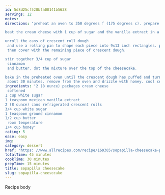 ```yaml
---
id: 5d8d25cf520bfa00141b5638
servings: 12
notes:
directions: 'preheat an oven to 350 degrees f (175 degrees c). prepare a 9x13 inch baking dish with cooking spray.

beat the cream cheese with 1 cup of sugar and the vanilla extract in a bowl until smooth.

unroll the cans of crescent roll dough
 and use a rolling pin to shape each piece into 9x13 inch rectangles. press one piece into the bottom of a 9x13 inch baking dish. evenly spread the cream cheese mixture into the baking dish
 then cover with the remaining piece of crescent dough.

stir together 3/4 cup of sugar
 cinnamon
 and butter. dot the mixture over the top of the cheesecake.

bake in the preheated oven until the crescent dough has puffed and turned golden brown
 about 30 minutes. remove from the oven and drizzle with honey. cool completely in the pan before cutting into 12 squares.'
ingredients: '2 (8 ounce) packages cream cheese
 softened
1 cup white sugar
1 teaspoon mexican vanilla extract
2 (8 ounce) cans refrigerated crescent rolls
3/4 cup white sugar
1 teaspoon ground cinnamon
1/2 cup butter
 room temperature
1/4 cup honey'
rating: 5
ease: easy
img:
category: dessert
href: 'https: //www.allrecipes.com/recipe/169305/sopapilla-cheesecake-pie/'
totalTime: 45 minutes
cookTime: 30 minutes
prepTime: 15 minutes
title: sopapilla cheesecake
slug: sopapilla-cheesecake
---
```

Recipe body